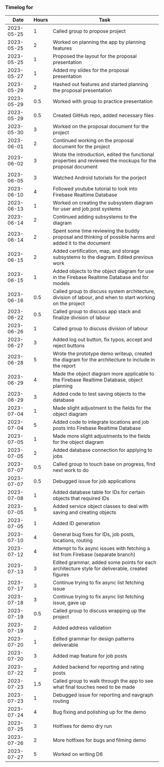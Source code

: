 ### Timelog for 

|   Date   | Hours | Task |
|----------|-------|------|
|2023-05-25|1|Called group to propose project|
|2023-05-25|2|Worked on planning the app by planning features|
|2023-05-25|1|Proposed the layout for the proposal presentation|
|2023-05-27|1|Added my slides for the proposal presentation|
|2023-05-29|2|Hashed out features and started planning the proposal presentation|
|2023-05-29|0.5|Worked with group to practice presentation|
|2023-05-29|0.5|Created GitHub repo, added necessary files|
|2023-05-30|3|Worked on the proposal document for the project|
|2023-06-01|2|Continued working on the proposal document for the project|
|2023-06-02|3|Wrote the introduction, edited the functional properties and reviewed the mockups for the proposal document|
|2023-06-05|3|Watched Android tutorials for the porject|
|2023-06-10|4|Followed youtube tutorial to look into Firebase Realtime Database|
|2023-06-13|1|Worked on creating the subsystem diagram for user and job post systems|
|2023-06-14|2|Continued adding subsystems to the diagram|
|2023-06-14|2|Spent some time reviewing the buddy proposal and thinking of possible harms and added it to the document|
|2023-06-15|2|Added certification, map, and storage subsystems to the diagram. Edited previous work|
|2023-06-15|1|Added objects to the object diagram for use in the Firebase Realtime Database and for models|
|2023-06-16|0.5|Called group to discuss system architecture, division of labour, and when to start working on the project|
|2023-06-22|0.5|Called group to discuss app stack and finalize division of labour|
|2023-06-26|1|Called group to discuss division of labour|
|2023-06-27|3|Added log out button, fix typos, accept and reject buttons|
|2023-06-28|5|Wrote the prototype demo writeup, created the diagram for the architecture to include in the report|
|2023-06-29|4|Made the object diagram more applicable to the Firebase Realtime Database, object planning|
|2023-06-29|3|Added code to test saving objects to the database|
|2023-07-04|1|Made slight adjustment to the fields for the object diagram|
|2023-07-04|5|Added code to integrate locations and job posts into Firebase Realtime Database|
|2023-07-05|1|Made more slight adjustments to the fields for the object diagram|
|2023-07-05|2|Added database connection for applying to jobs|
|2023-07-07|0.5|Called group to touch base on progress, find next work to do|
|2023-07-07|0.5|Debugged issue for job applications|
|2023-07-08|1|Added database table for IDs for certain objects that required IDs|
|2023-07-05|5|Added service object classes to deal with saving and creating objects|
|2023-07-05|1|Added ID generation|
|2023-07-10|4|General bug fixes for IDs, job posts, locations, routing|
|2023-07-12|4|Attempt to fix async issues with fetching a list from Firebase (separate branch)|
|2023-07-13|3|Edited grammar, added some points for each architecture style for deliverable, created figures|
|2023-07-17|3|Continue trying to fix async list fetching issue|
|2023-07-18|3|Continue trying to fix async list fetching issue, gave up|
|2023-07-19|0.5|Called group to discuss wrapping up the project|
|2023-07-19|2|Added address validation|
|2023-07-20|1|Edited grammar for design patterns deliverable|
|2023-07-20|3|Added map feature for job posts|
|2023-07-22|2|Added backend for reporting and rating posts|
|2023-07-23|1.5|Called group to walk through the app to see what final touches need to be made|
|2023-07-23|1|Debugged issue for reporting and navgraph routing|
|2023-07-24|4|Bug fixing and polishing up for the demo|
|2023-07-25|3|Hotfixes for demo dry run|
|2023-07-26|2|More hotfixes for bugs and filming demo|
|2023-07-27|5|Worked on writing D6|